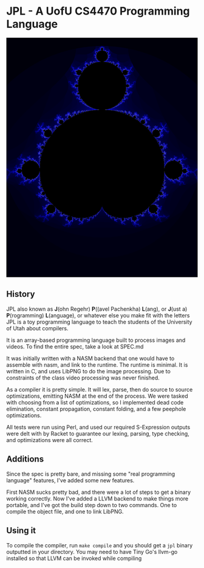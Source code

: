 # JPL - A UofU CS4470 Programming Language

![Mandlebrot](/mandlebrot.png)

## History

JPL also known as **J**(ohn Regehr) **P**((avel Pachenkha) **L**(ang), or **J**(ust a) **P**(rogramming) **L**(anguage),
or whatever else you make fit with the letters JPL is a toy programming language to teach the students of the
University of Utah about compilers.

It is an array-based programming language built to process images and videos. To find the entire spec, take a look at SPEC.md

It was initially written with a NASM backend that one would have to assemble with nasm,
and link to the runtime.  The runtime is minimal. It is written in C, and uses LibPNG to do the image processing. Due to constraints of the class
video processing was never finished. 

As a compiler it is pretty simple. It will lex, parse, then do source to source optimizations,
emitting NASM at the end of the process. We were tasked with choosing from a list of optimizations, 
so I implemented dead code elimination, constant propagation, constant folding, and a few peephole optimizations.

All tests were run using Perl, and used our required S-Expression outputs were delt with by Racket to guarantee
our lexing, parsing, type checking, and optimizations were all correct.

## Additions

Since the spec is pretty bare, and missing some "real programming language" features, I've added some new features.

First NASM sucks pretty bad, and there were a lot of steps to get a binary working correctly. Now I've added a LLVM backend
to make things more portable, and I've got the build step down to two commands. One to compile the object file,
and one to link LibPNG.

## Using it

To compile the compiler, run `make compile` and you should get a `jpl` binary outputted in your directory. You may need to
have Tiny Go's llvm-go installed so that LLVM can be invoked while compiling